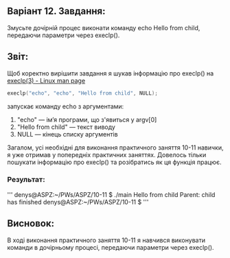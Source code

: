 
## Варіант 12. Завдання:
Змусьте дочірній процес виконати команду echo Hello from child, передаючи параметри через execlp().

## Звіт:
Щоб коректно вирішити завдання я шукав інформацію про execlp() на 
[execlp(3) - Linux man page](https://linux.die.net/man/3/execlp)

```c
execlp("echo", "echo", "Hello from child", NULL);
```
запускає команду echo з аргументами:
1. "echo" — ім’я програми, що з'явиться у argv[0]
2. "Hello from child" — текст виводу
3. NULL — кінець списку аргументів

Загалом, усі необхідні для виконання практичного заняття 10-11 навички, я уже отримав у попередніх практичних заняттях. Довелось тільки пошукати інформацію про execlp() та розібратись як ця функція працює.

### Результат:
'''
denys@ASPZ:~/PWs/ASPZ/10-11 $ ./main
Hello from child
Parent: child has finished
denys@ASPZ:~/PWs/ASPZ/10-11 $ 
'''

## Висновок:
В ході виконання практичного заняття 10-11 я навчився виконувати команди в дочірньому процесі, передаючи параметри через execlp().